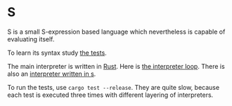 # S

S is a small S-expression based language which nevertheless is capable of
evaluating itself.

To learn its syntax study [the tests].

The main interpreter is written in [Rust]. Here is [the interpreter loop]. There
is also an [interpreter written in s].

To run the tests, use `cargo test --release`. They are quite slow, because each
test is executed three times with different layering of interpreters.


[the tests]: https://github.com/matklad/s/blob/5614c3dd6b8e585b5e30baa6d7b677811aa69a93/src/eval.rs#L469
[Rust]: https://www.rust-lang.org/
[the interpreter loop]: https://github.com/matklad/s/blob/5614c3dd6b8e585b5e30baa6d7b677811aa69a93/src/eval.rs#L414-L427
[interpreter written in s]: https://github.com/matklad/s/blob/5614c3dd6b8e585b5e30baa6d7b677811aa69a93/src/eval.s